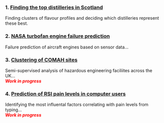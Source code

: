 <!-- # Data Science Portfolio -->
### 1. [Finding the top distilleries in Scotland](https://github.com/FSITR/COMAH-sites)
Finding clusters of flavour profiles and deciding which distilleries represent these best.
<!-- image -->

### 2. [NASA turbofan engine failure prediction](https://github.com/FSITR/COMAH-sites)
Failure prediction of aircraft engines based on sensor data...
<!-- image -->

### 3. [Clustering of COMAH sites](https://github.com/FSITR/COMAH-sites)
Semi-supervised analysis of hazardous engineering faciliites across the UK...<br>
___<span style="color:red">Work in progress</span>___
<!-- image -->

### 4. [Prediction of RSI pain levels in computer users](https://github.com/FSITR/COMAH-sites)
Identifying the most influental factors correlating with pain levels from typing...<br>
___<span style="color:red">Work in progress</span>___
<!-- image -->

<!-- <details>
  <summary>Drop down...</summary>
### 1. [heading](https://github.com/FSITR/COMAH-sites)
</details>
 -->
